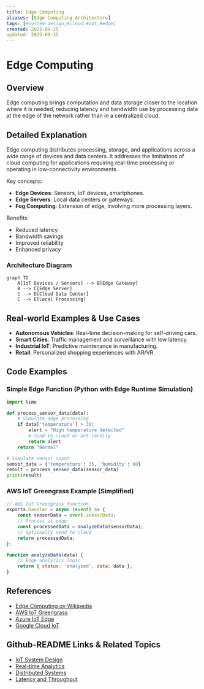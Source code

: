 ```yaml
---
title: Edge Computing
aliases: [Edge Computing Architecture]
tags: [#system-design,#cloud,#iot,#edge]
created: 2025-09-25
updated: 2025-09-25
---
```


# Edge Computing

## Overview

Edge computing brings computation and data storage closer to the location where it is needed, reducing latency and bandwidth use by processing data at the edge of the network rather than in a centralized cloud.

## Detailed Explanation

Edge computing distributes processing, storage, and applications across a wide range of devices and data centers. It addresses the limitations of cloud computing for applications requiring real-time processing or operating in low-connectivity environments.

Key concepts:
- **Edge Devices**: Sensors, IoT devices, smartphones.
- **Edge Servers**: Local data centers or gateways.
- **Fog Computing**: Extension of edge, involving more processing layers.

Benefits:
- Reduced latency
- Bandwidth savings
- Improved reliability
- Enhanced privacy

### Architecture Diagram

```mermaid
graph TD
    A[IoT Devices / Sensors] --> B[Edge Gateway]
    B --> C[Edge Server]
    C --> D[Cloud Data Center]
    C --> E[Local Processing]
```

## Real-world Examples & Use Cases

- **Autonomous Vehicles**: Real-time decision-making for self-driving cars.
- **Smart Cities**: Traffic management and surveillance with low latency.
- **Industrial IoT**: Predictive maintenance in manufacturing.
- **Retail**: Personalized shopping experiences with AR/VR.

## Code Examples

### Simple Edge Function (Python with Edge Runtime Simulation)

```python
import time

def process_sensor_data(data):
    # Simulate edge processing
    if data['temperature'] > 30:
        alert = "High temperature detected"
        # Send to cloud or act locally
        return alert
    return "Normal"

# Simulate sensor input
sensor_data = {'temperature': 35, 'humidity': 60}
result = process_sensor_data(sensor_data)
print(result)
```

### AWS IoT Greengrass Example (Simplified)

```javascript
// AWS IoT Greengrass function
exports.handler = async (event) => {
    const sensorData = event.sensorData;
    // Process at edge
    const processedData = analyzeData(sensorData);
    // Optionally send to cloud
    return processedData;
};

function analyzeData(data) {
    // Edge analytics logic
    return { status: 'analyzed', data: data };
}
```

## References

- [Edge Computing on Wikipedia](https://en.wikipedia.org/wiki/Edge_computing)
- [AWS IoT Greengrass](https://aws.amazon.com/greengrass/)
- [Azure IoT Edge](https://azure.microsoft.com/en-us/services/iot-edge/)
- [Google Cloud IoT](https://cloud.google.com/iot)

## Github-README Links & Related Topics

- [IoT System Design](iot-system-design/README.md)
- [Real-time Analytics](real-time-analytics/README.md)
- [Distributed Systems](cap-theorem-and-distributed-systems/README.md)
- [Latency and Throughput](latency-and-throughput/README.md)
